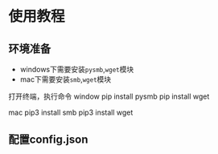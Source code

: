 
# 使用教程

## 环境准备
- windows下需要安装`pysmb`,`wget`模块
- mac下需要安装`smb`,`wget`模块

打开终端，执行命令
window
pip install pysmb
pip install wget

mac
pip3 install smb
pip3 install wget

## 配置config.json




